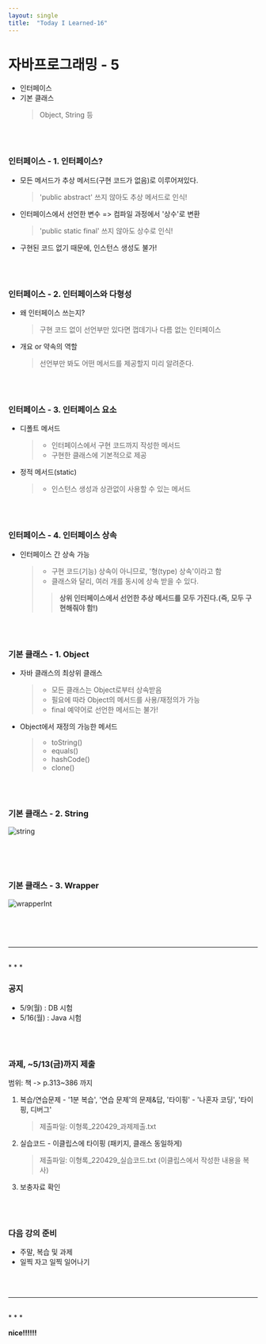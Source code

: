 ```yaml
---
layout: single
title:  "Today I Learned-16"
---
```


# 자바프로그래밍 - 5
  * 인터페이스
  * 기본 클래스
    > Object, String 등

<br>
<br>

### 인터페이스 - 1. 인터페이스?
  * 모든 메서드가 추상 메서드(구현 코드가 없음)로 이루어져있다.
    > 'public abstract' 쓰지 않아도 추상 메서드로 인식!
  * 인터페이스에서 선언한 변수 => 컴파일 과정에서 '상수'로 변환
    > 'public static final' 쓰지 않아도 상수로 인식!
  * 구현된 코드 없기 때문에, 인스턴스 생성도 불가!
 

<br>
<br>

### 인터페이스 - 2. 인터페이스와 다형성
  * 왜 인터페이스 쓰는지?
    > 구현 코드 없이 선언부만 있다면 껍데기나 다름 없는 인터페이스
  * 개요 or 약속의 역할
    > 선언부만 봐도 어떤 메서드를 제공할지 미리 알려준다.

<br>
<br>

### 인터페이스 - 3. 인터페이스 요소
  * 디폴트 메서드
    > * 인터페이스에서 구현 코드까지 작성한 메서드
    > * 구현한 클래스에 기본적으로 제공
  * 정적 메서드(static)
    > * 인스턴스 생성과 상관없이 사용할 수 있는 메서드

<br>
<br>

### 인터페이스 - 4. 인터페이스 상속
  * 인터페이스 간 상속 가능
    > * 구현 코드(기능) 상속이 아니므로, '형(type) 상속'이라고 함
    > * 클래스와 달리, 여러 개를 동시에 상속 받을 수 있다.
    >> **상위 인터페이스에서 선언한 추상 메서드를 모두 가진다.(즉, 모두 구현해줘야 함!)**

<br>
<br>

### 기본 클래스 - 1. Object
  * 자바 클래스의 최상위 클래스
    > * 모든 클래스는 Object로부터 상속받음
    > * 필요에 따라 Object의 메서드를 사용/재정의가 가능
    > * final 예약어로 선언한 메서드는 불가!
  * Object에서 재정의 가능한 메서드
    > * toString()
    > * equals()
    > * hashCode()
    > * clone()

<br>
<br>

### 기본 클래스 - 2. String <br>
![string](https://rightmemory1999.github.io/images/data0429/string.png) <br><br>

<br>
<br>

### 기본 클래스 - 3. Wrapper <br>
![wrapperInt](https://rightmemory1999.github.io/images/data0429/wrapperInt.png) <br><br>

<br>
<br>

* * *
<br>
* * *

### 공지
  * 5/9(월) :  DB 시험
  * 5/16(월) :  Java 시험


<br>
<br>

### 과제,  ~5/13(금)까지 제출
  범위: 책 -> p.313~386 까지
  1. 복습/연습문제
    - '1분 복습', '연습 문제'의  문제&답, '타이핑'
    - '나혼자 코딩', '타이핑, 디버그'
      > 제출파일: 이형록_220429_과제제출.txt
  2. 실습코드
    - 이클립스에 타이핑 (패키지, 클래스 동일하게)
      > 제출파일: 이형록_220429_실습코드.txt (이클립스에서 작성한 내용을 복사)
  3. 보충자료 확인

<br>
<br>

### 다음 강의 준비
  * 주말, 복습 및 과제
  * 일찍 자고 일찍 일어나기

<br>
<br>

* * *
<br>
* * *

**nice!!!!!!**
